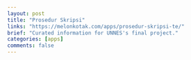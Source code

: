 ```yaml
---
layout: post
title: "Prosedur Skripsi"
links: "https://melonkotak.com/apps/prosedur-skripsi-te/"
brief: "Curated information for UNNES's final project."
categories: [apps]
comments: false
---
```



